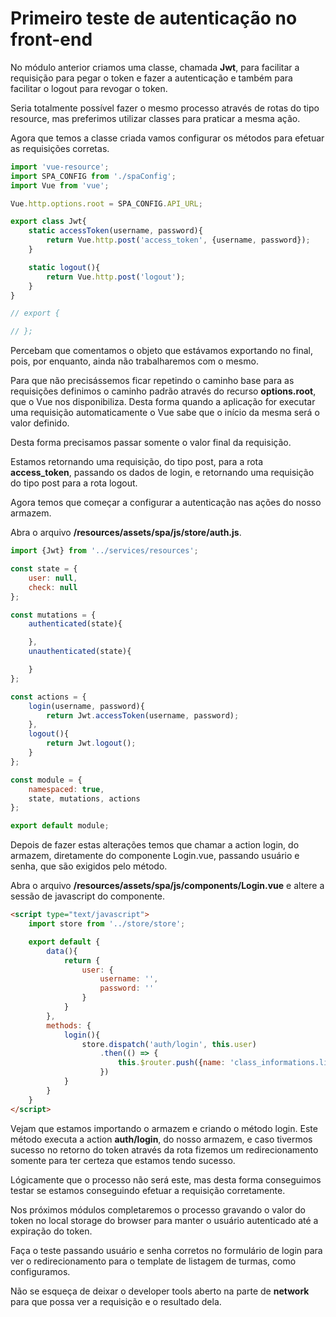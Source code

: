 # Primeiro teste de autenticação no front-end

No módulo anterior criamos uma classe, chamada **Jwt**, para facilitar a requisição para pegar o token e fazer a autenticação e também para facilitar o logout para revogar o token.

Seria totalmente possível fazer o mesmo processo através de rotas do tipo resource, mas preferimos utilizar classes para praticar a mesma ação.

Agora que temos a classe criada vamos configurar os métodos para efetuar as requisições corretas.

```js
import 'vue-resource';
import SPA_CONFIG from './spaConfig';
import Vue from 'vue';

Vue.http.options.root = SPA_CONFIG.API_URL;

export class Jwt{
    static accessToken(username, password){
        return Vue.http.post('access_token', {username, password});
    }

    static logout(){
        return Vue.http.post('logout');
    }
}

// export {

// };
```

Percebam que comentamos o objeto que estávamos exportando no final, pois, por enquanto, ainda não trabalharemos com o mesmo.

Para que não precisássemos ficar repetindo o caminho base para as requisições definimos o caminho padrão através do recurso **options.root**, que o Vue nos disponibiliza. Desta forma quando a aplicação for executar uma requisição automaticamente o Vue sabe que o início da mesma será o valor definido.

Desta forma precisamos passar somente o valor final da requisição.

Estamos retornando uma requisição, do tipo post, para a rota **access_token**, passando os dados de login, e retornando uma requisição do tipo post para a rota logout.

Agora temos que começar a configurar a autenticação nas ações do nosso armazem.

Abra o arquivo **/resources/assets/spa/js/store/auth.js**.

```js
import {Jwt} from '../services/resources';

const state = {
    user: null,
    check: null
};

const mutations = {
    authenticated(state){

    },
    unauthenticated(state){

    }
};

const actions = {
    login(username, password){
        return Jwt.accessToken(username, password);
    },
    logout(){
        return Jwt.logout();
    }
};

const module = {
    namespaced: true,
    state, mutations, actions
};

export default module;
```

Depois de fazer estas alterações temos que chamar a action login, do armazem, diretamente do componente Login.vue, passando usuário e senha, que são exigidos pelo método.

Abra o arquivo **/resources/assets/spa/js/components/Login.vue** e altere a sessão de javascript do componente.

```html
<script type="text/javascript">
    import store from '../store/store';

    export default {
        data(){
            return {
                user: {
                    username: '',
                    password: ''
                }
            }
        },
        methods: {
            login(){
                store.dispatch('auth/login', this.user)
                    .then(() => {
                        this.$router.push({name: 'class_informations.list'})
                    })
            }
        }
    }
</script>
```

Vejam que estamos importando o armazem e criando o método login. Este método executa a action **auth/login**, do nosso armazem, e caso tivermos sucesso no retorno do token através da rota fizemos um redirecionamento somente para ter certeza que estamos tendo sucesso.

Lógicamente que o processo não será este, mas desta forma conseguimos testar se estamos conseguindo efetuar a requisição corretamente.

Nos próximos módulos completaremos o processo gravando o valor do token no local storage do browser para manter o usuário autenticado até a expiração do token.

Faça o teste passando usuário e senha corretos no formulário de login para ver o redirecionamento para o template de listagem de turmas, como configuramos.

Não se esqueça de deixar o developer tools aberto na parte de **network** para que possa ver a requisição e o resultado dela.